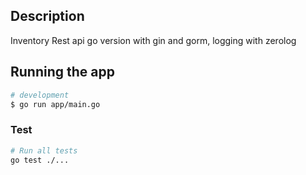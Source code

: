 ## Description

Inventory Rest api go version with gin and gorm, logging with zerolog

## Running the app

```bash
# development
$ go run app/main.go
```

### Test
```bash
# Run all tests
go test ./...
```